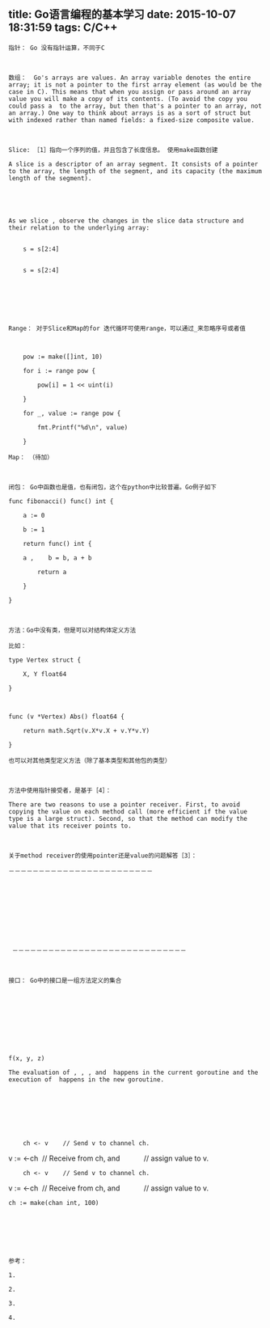 title: Go语言编程的基本学习
date: 2015-10-07 18:31:59
tags: C/C++
---


	指针： Go 没有指针运算，不同于C

	

	数组：  Go's arrays are values. An array variable denotes the entire array; it is not a pointer to the first array element (as would be the case in C). This means that when you assign or pass around an array value you will make a copy of its contents. (To avoid the copy you could pass a  to the array, but then that's a pointer to an array, not an array.) One way to think about arrays is as a sort of struct but with indexed rather than named fields: a fixed-size composite value.

	

	Slice: ［1］指向一个序列的值，并且包含了长度信息。 使用make函数创建

	A slice is a descriptor of an array segment. It consists of a pointer to the array, the length of the segment, and its capacity (the maximum length of the segment).

	

	

	As we slice , observe the changes in the slice data structure and their relation to the underlying array:

	
		s = s[2:4]
	

		s = s[2:4]
	
	

	

	

	Range： 对于Slice和Map的for 迭代循环可使用range，可以通过_来忽略序号或者值

	

	    pow := make([]int, 10)

	    for i := range pow {

	        pow[i] = 1 << uint(i)

	    }

	    for _, value := range pow {

	        fmt.Printf("%d\n", value)

	    }

	Map： （待加）

	

	闭包： Go中函数也是值，也有闭包，这个在python中比较普遍。Go例子如下

	func fibonacci() func() int {

	    a := 0

	    b := 1

	    return func() int {

	    a ,    b = b, a + b

	        return a

	    }

	}

	

	方法：Go中没有类，但是可以对结构体定义方法

	比如：

	type Vertex struct {

	    X, Y float64

	}

	

	func (v *Vertex) Abs() float64 {

	    return math.Sqrt(v.X*v.X + v.Y*v.Y)

	}

	也可以对其他类型定义方法（除了基本类型和其他包的类型）

	 

	方法中使用指针接受者，是基于［4］：

	There are two reasons to use a pointer receiver. First, to avoid copying the value on each method call (more efficient if the value type is a large struct). Second, so that the method can modify the value that its receiver points to.

	

	关于method receiver的使用pointer还是value的问题解答［3］：

	－－－－－－－－－－－－－－－－－－－－－－－－

	

	
	
	
	
	
	

	 －－－－－－－－－－－－－－－－－－－－－－－－－－－－－

	

	接口： Go中的接口是一组方法定义的集合

	

	

	
	

	

	f(x, y, z)

	The evaluation of , , , and  happens in the current goroutine and the execution of  happens in the new goroutine.

	

	

	
	
	
		ch <- v    // Send v to channel ch.
v := <-ch  // Receive from ch, and
           // assign value to v.
	

		ch <- v    // Send v to channel ch.
v := <-ch  // Receive from ch, and
           // assign value to v.
	
	

	
	

	ch := make(chan int, 100)

	

	

	

	参考：

	1.  

	2.  

	3.  

	4.  
